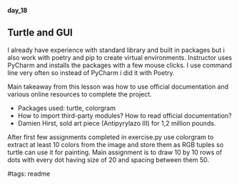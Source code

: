 **day_18**
## Turtle and GUI
I already have experience with standard library and built in packages but i
also work with poetry and pip to create virtual environments. Instructor
uses PyCharm and installs the packages with a few mouse clicks.
I use command line very often so instead of PyCharm i did it with Poetry.

Main takeaway from this lesson was how to use official documentation and
various online resources to complete the project.

- Packages used: turtle, colorgram
- How to import third-party modules? How to read official documentation?
- Damien Hirst, sold art piece (Antipyrylazo III) for 1,2 million pounds.

After first few assignments completed in exercise.py use colorgram to extract
at least 10 colors from the image and store them as RGB tuples so turtle can
use it for painting. Main assignment is to draw 10 by 10 rows of dots with
every dot having size of 20 and spacing between them 50.

#tags: readme
